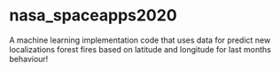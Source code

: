 # nasa_spaceapps2020
A machine learning implementation code that uses data for predict new localizations forest fires based on latitude and longitude for last months behaviour!
